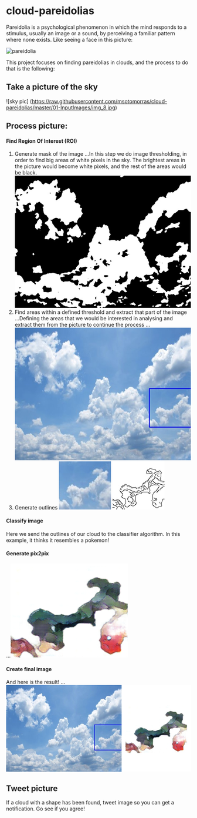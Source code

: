 # cloud-pareidolias

Pareidolia is a psychological phenomenon in which the mind responds to a stimulus, usually an image or a sound, by perceiving a familiar pattern where none exists. Like seeing a face in this picture:

![pareidolia](https://www.artnews.com/wp-content/uploads/2017/08/4689253598_ccaa7fe938_b.jpg)

This project focuses on finding pareidolias in clouds, and the process to do that is the following:
## Take a picture of the sky

![sky pic] (https://raw.githubusercontent.com/msotomorras/cloud-pareidolias/master/01-InputImages/img_8.jpg)


## Process picture:
#### Find Region Of Interest (ROI)
1. Generate mask of the image
...In this step we do image thresholding, in order to find big areas of white pixels in the sky. The brightest areas in the picture would become white pixels, and the rest of the areas would be black. 
![mask img](https://raw.githubusercontent.com/msotomorras/cloud-pareidolias/master/05-Debug/img_0_mask.jpg)
2. Find areas within a defined threshold and extract that part of the image
...Defining the areas that we would be interested in analysing and extract them from the picture to continue the process
...![bounding box](https://raw.githubusercontent.com/msotomorras/cloud-pareidolias/master/04-Results/results/img_0.jpg)
3. Generate outlines
![bounding box](https://raw.githubusercontent.com/msotomorras/cloud-pareidolias/master/02-Classify/img_0.jpg)
![outlines](https://raw.githubusercontent.com/msotomorras/cloud-pareidolias/master/02-Classify/outlines/img_0.jpg)
#### Classify image
Here we send the outlines of our cloud to the classifier algorithm. In this example, it thinks it resembles a pokemon!
#### Generate pix2pix
...![pix2pix](https://raw.githubusercontent.com/msotomorras/cloud-pareidolias/master/04-Results/images/img_0.png)
#### Create final image
And here is the result!
...![final image](https://raw.githubusercontent.com/msotomorras/cloud-pareidolias/master/04-Results/final/final_img_0.jpg)
## Tweet picture
If a cloud with a shape has been found, tweet image so you can get a notification. Go see if you agree!
    
